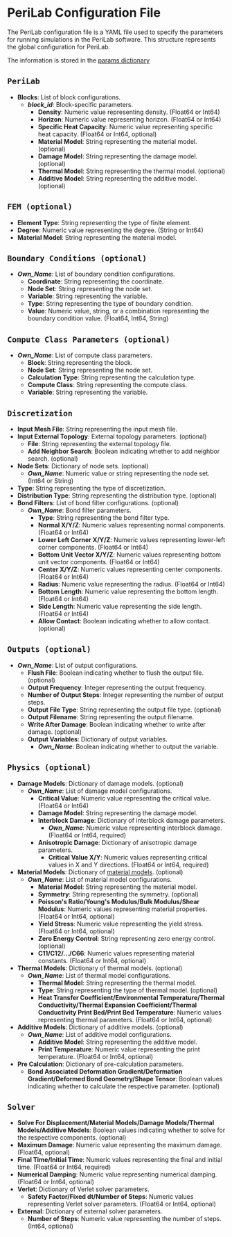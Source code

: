 # PeriLab Configuration File

The PeriLab configuration file is a YAML file used to specify the parameters for running simulations in the PeriLab software. This structure represents the global configuration for PeriLab.

The information is stored in the [params dictionary](@ref "Parameters")

## `PeriLab`

- **Blocks**: List of block configurations.
  - *__block_id__*: Block-specific parameters.
    - **Density**: Numeric value representing density. (Float64 or Int64)
    - **Horizon**: Numeric value representing horizon. (Float64 or Int64)
    - **Specific Heat Capacity**: Numeric value representing specific heat capacity. (Float64 or Int64, optional)
    - **Material Model**: String representing the material model. (optional)
    - **Damage Model**: String representing the damage model. (optional)
    - **Thermal Model**: String representing the thermal model. (optional)
    - **Additive Model**: String representing the additive model. (optional)

## `FEM (optional)`

- **Element Type**: String representing the type of finite element.
- **Degree**: Numeric value representing the degree. (String or Int64)
- **Material Model**: String representing the material model.

## `Boundary Conditions (optional)`

- *__Own_Name__*: List of boundary condition configurations.
  - **Coordinate**: String representing the coordinate.
  - **Node Set**: String representing the node set.
  - **Variable**: String representing the variable.
  - **Type**: String representing the type of boundary condition.
  - **Value**: Numeric value, string, or a combination representing the boundary condition value. (Float64, Int64, String)

## `Compute Class Parameters (optional)`

- *__Own_Name__*: List of compute class parameters.
  - **Block**: String representing the block.
  - **Node Set**: String representing the node set.
  - **Calculation Type**: String representing the calculation type.
  - **Compute Class**: String representing the compute class.
  - **Variable**: String representing the variable.

## `Discretization`

- **Input Mesh File**: String representing the input mesh file.
- **Input External Topology**: External topology parameters. (optional)
  - **File**: String representing the external topology file.
  - **Add Neighbor Search**: Boolean indicating whether to add neighbor search. (optional)
- **Node Sets**: Dictionary of node sets. (optional)
  - *__Own_Name__*: Numeric value or string representing the node set. (Int64 or String)
- **Type**: String representing the type of discretization.
- **Distribution Type**: String representing the distribution type. (optional)
- **Bond Filters**: List of bond filter configurations. (optional)
  - *__Own_Name__*: Bond filter parameters.
    - **Type**: String representing the bond filter type.
    - **Normal X/Y/Z**: Numeric values representing normal components. (Float64 or Int64)
    - **Lower Left Corner X/Y/Z**: Numeric values representing lower-left corner components. (Float64 or Int64)
    - **Bottom Unit Vector X/Y/Z**: Numeric values representing bottom unit vector components. (Float64 or Int64)
    - **Center X/Y/Z**: Numeric values representing center components. (Float64 or Int64)
    - **Radius**: Numeric value representing the radius. (Float64 or Int64)
    - **Bottom Length**: Numeric value representing the bottom length. (Float64 or Int64)
    - **Side Length**: Numeric value representing the side length. (Float64 or Int64)
    - **Allow Contact**: Boolean indicating whether to allow contact. (optional)

## `Outputs (optional)`

- *__Own_Name__*: List of output configurations.
  - **Flush File**: Boolean indicating whether to flush the output file. (optional)
  - **Output Frequency**: Integer representing the output frequency.
  - **Number of Output Steps**: Integer representing the number of output steps.
  - **Output File Type**: String representing the output file type. (optional)
  - **Output Filename**: String representing the output filename.
  - **Write After Damage**: Boolean indicating whether to write after damage. (optional)
  - **Output Variables**: Dictionary of output variables.
    - *__Own_Name__*: Boolean indicating whether to output the variable.

## `Physics (optional)`

- **Damage Models**: Dictionary of damage models. (optional)
  - *__Own_Name__*: List of damage model configurations.
    - **Critical Value**: Numeric value representing the critical value. (Float64 or Int64)
    - **Damage Model**: String representing the damage model.
    - **Interblock Damage**: Dictionary of interblock damage parameters.
      - *__Own_Name__*: Numeric value representing interblock damage. (Float64 or Int64, required)
    - **Anisotropic Damage**: Dictionary of anisotropic damage parameters.
      - **Critical Value X/Y**: Numeric values representing critical values in X and Y directions. (Float64 or Int64, required)
- **Material Models**: Dictionary of [material models](physics/materials.md). (optional)
  - *__Own_Name__*: List of material model configurations.
    - **Material Model**: String representing the material model.
    - **Symmetry**: String representing the symmetry. (optional)
    - **Poisson's Ratio/Young's Modulus/Bulk Modulus/Shear Modulus**: Numeric values representing material properties. (Float64 or Int64, optional)
    - **Yield Stress**: Numeric value representing the yield stress. (Float64 or Int64, optional)
    - **Zero Energy Control**: String representing zero energy control. (optional)
    - **C11/C12/.../C66**: Numeric values representing material constants. (Float64 or Int64, optional)
- **Thermal Models**: Dictionary of thermal models. (optional)
  - *__Own_Name__*: List of thermal model configurations.
    - **Thermal Model**: String representing the thermal model.
    - **Type**: String representing the type of thermal model. (optional)
    - **Heat Transfer Coefficient/Environmental Temperature/Thermal Conductivity/Thermal Expansion Coefficient/Thermal Conductivity Print Bed/Print Bed Temperature**: Numeric values representing thermal parameters. (Float64 or Int64, optional)
- **Additive Models**: Dictionary of additive models. (optional)
  - *__Own_Name__*: List of additive model configurations.
    - **Additive Model**: String representing the additive model.
    - **Print Temperature**: Numeric value representing the print temperature. (Float64 or Int64, optional)
- **Pre Calculation**: Dictionary of pre-calculation parameters.
  - **Bond Associated Deformation Gradient/Deformation Gradient/Deformed Bond Geometry/Shape Tensor**: Boolean values indicating whether to calculate the respective parameter. (optional)

## `Solver`

- **Solve For Displacement/Material Models/Damage Models/Thermal Models/Additive Models**: Boolean values indicating whether to solve for the respective components. (optional)
- **Maximum Damage**: Numeric value representing the maximum damage. (Float64, optional)
- **Final Time/Initial Time**: Numeric values representing the final and initial time. (Float64 or Int64, required)
- **Numerical Damping**: Numeric value representing numerical damping. (Float64 or Int64, optional)
- **Verlet**: Dictionary of Verlet solver parameters.
  - **Safety Factor/Fixed dt/Number of Steps**: Numeric values representing Verlet solver parameters. (Float64 or Int64, optional)
- **External**: Dictionary of external solver parameters.
  - **Number of Steps**: Numeric value representing the number of steps. (Int64, optional)


